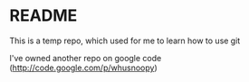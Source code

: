 # README

This is a temp repo, which used for me to learn how to use git

I've owned another repo on google code (http://code.google.com/p/whusnoopy)
